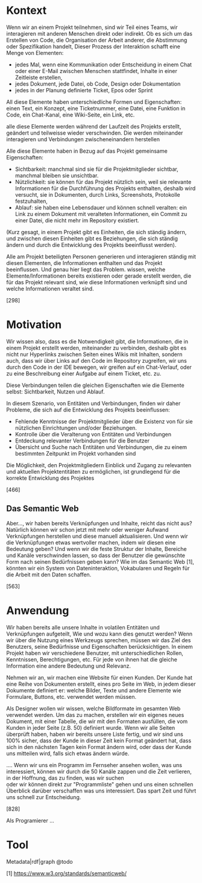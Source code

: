 
# Kontext
Wenn wir an einem Projekt teilnehmen, sind wir Teil eines Teams, wir interagieren mit anderen Menschen direkt oder indirekt.
Ob es sich um das Erstellen von Code, die Organisation der Arbeit anderer, die Abstimmung oder Spezifikation handelt,
Dieser Prozess der Interaktion schafft eine Menge von Elementen:
- jedes Mal, wenn eine Kommunikation oder Entscheidung in einem Chat oder einer E-Mail zwischen Menschen stattfindet,
  Inhalte in einer Zeitleiste erstellen,
- jedes Dokument, jede Datei, ob Code, Design oder Dokumentation
- jedes in der Planung definierte Ticket, Epos oder Sprint

All diese Elemente haben unterschiedliche Formen und Eigenschaften:
einen Text, ein Konzept, eine Ticketnummer, eine Datei, eine Funktion in Code,
ein Chat-Kanal, eine Wiki-Seite, ein Link, etc.

alle diese Elemente werden während der Laufzeit des Projekts erstellt, geändert und teilweisse wieder verschwinden.
Die werden miteinander interagieren und Verbindungen zwischeneinandern herstellen

Alle diese Elemente haben in Bezug auf das Projekt gemeinsame Eigenschaften:
- Sichtbarkeit: manchmal sind sie für die Projektmitglieder sichtbar, manchmal bleiben sie unsichtbar.
- Nützlichkeit: sie können für das Projekt nützlich sein, weil sie relevante Informationen für die Durchführung des Projekts enthalten, deshalb wird versucht, sie in Dokumenten, durch Links, Screenshots, Protokolle festzuhalten,
- Ablauf: sie haben eine Lebensdauer und können schnell veralten: ein Link zu einem Dokument mit veralteten Informationen, ein Commit zu einer Datei, die nicht mehr im Repository existiert.

(Kurz gesagt, in einem Projekt gibt es Einheiten, die sich ständig ändern, und zwischen diesen Einheiten gibt es Beziehungen, die sich ständig ändern und durch die Entwicklung des Projekts beeinflusst werden).

Alle am Projekt beteiligten Personen generieren und interagieren ständig mit diesen Elementen, die Informationen enthalten und das Projekt beeinflussen.
Und genau hier liegt das Problem. wissen, welche Elemente/Informationen bereits existieren oder gerade erstellt werden, die für das Projekt relevant sind,
wie diese Informationen verknüpft sind und welche Informationen veraltet sind.

[298]

# Motivation

Wir wissen also, dass es die Notwendigkeit gibt, die Informationen, die in einem Projekt erstellt werden, miteinander zu verbinden, deshalb gibt es nicht nur Hyperlinks zwischen Seiten eines Wikis mit Inhalten,
sondern auch, dass wir über Links auf den Code im Repository zugreifen,
wir uns durch den Code in der IDE bewegen,
wir greifen auf ein Chat-Verlauf,
oder zu eine Beschreibung einer Aufgabe auf einem Ticket, etc. zu.

Diese Verbindungen teilen die gleichen Eigenschaften wie die Elemente selbst: Sichtbarkeit, Nutzen und Ablauf.

In diesem Szenario, von Entitäten und Verbindungen, finden wir daher Probleme, die sich auf die Entwicklung des Projekts beeinflussen:
- Fehlende Kenntnisse der Projektmitglieder über die Existenz von für sie nützlichen Einrichtungen und/oder Beziehungen.
- Kontrolle über die Veralterung von Entitäten und Verbindungen
- Entdeckung relevanter Verbindungen für die Benutzer
- Übersicht und Suche nach Entitäten und Verbindungen, die zu einem bestimmten Zeitpunkt im Projekt vorhanden sind

Die Möglichkeit, den Projektmitgliedern Einblick und Zugang zu relevanten und aktuellen Projektentitäten zu ermöglichen, ist grundlegend
für die korrekte Entwicklung des Projektes

[466]

## Das Semantic Web
Aber..., wir haben bereits Verknüpfungen und Inhalte, reicht das nicht aus?
Natürlich können wir schon jetzt mit mehr oder weniger Aufwand Verknüpfungen herstellen und diese manuell aktualisieren.
Und wenn wir die Verknüpfungen etwas wertvoller machen, indem wir diesen eine Bedeutung geben?
Und wenn wir die feste Struktur der Inhalte, Bereiche und Kanäle verschwinden lassen, so dass der Benutzer die gewünschte Form nach seinen Bedürfnissen geben kann?
Wie im das Semantic Web [1], könnten wir ein System von Dateninteraktion, Vokabularen und Regeln für die Arbeit mit den Daten schaffen.

[563]

# Anwendung
Wir haben bereits alle unsere Inhalte in volatilen Entitäten und Verknüpfungen aufgeteilt,
Wie und wozu kann dies genutzt werden?
Wenn wir über die Nutzung eines Werkzeugs sprechen, müssen wir das Ziel des Benutzers, seine Bedürfnisse und Eigenschaften berücksichtigen.
In einem Projekt haben wir verschiedene Benutzer, mit unterschiedlichen Rollen, Kenntnissen, Berechtigungen, etc.
Für jede von ihnen hat die gleiche Information eine andere Bedeutung und Relevanz.

Nehmen wir an, wir machen eine Website für einen Kunden.
Der Kunde hat eine Reihe von Dokumenten erstellt, eines pro Seite im Web, in jedem dieser Dokumente definiert er: welche Bilder, Texte und andere Elemente wie Formulare, Buttons, etc. verwendet werden müssen.

Als Designer wollen wir wissen, welche Bildformate im gesamten Web verwendet werden. Um das zu machen,
erstellen wir ein eigenes neues Dokument, mit einer Tabelle, die wir mit den Formaten ausfüllen, die vom Kunden in jeder Seite (z.B. 50) definiert wurde.
Wenn wir alle Seiten überprüft haben, haben wir bereits unsere Liste fertig, und wir sind uns 100% sicher, dass der Kunde in dieser Zeit kein Format geändert hat,
dass sich in den nächsten Tagen kein Format ändern wird, oder dass der Kunde uns mitteilen wird, falls sich etwas ändern würde.

.... Wenn wir uns ein Programm im Fernseher ansehen wollen, was uns interessiert, können wir durch die 50 Kanäle zappen und die Zeit verlieren, in der Hoffnung, das zu finden, was wir suchen  
oder wir können direkt zur "Programmliste" gehen und uns einen schnellen Überblick darüber verschaffen was uns interessiert.
Das spart Zeit und führt uns schnell zur Entscheidung.

[828]

Als Programierer ...

# Tool
Metadata|rdf|graph
@todo


[1] https://www.w3.org/standards/semanticweb/

